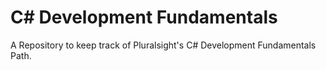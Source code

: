 # C# Development Fundamentals

A Repository to keep track of Pluralsight's C# Development Fundamentals Path.

